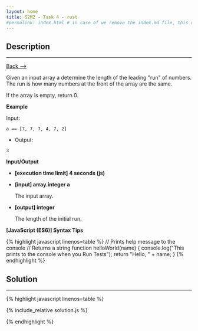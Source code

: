 ```yaml
---
layout: home
title: S2M2 - Task 4 - rust
#permalink: index.html # in case of we remove the index.md file, this doc will be the index page
---
```


<div class="row">
<div class="columnStmt" markdown="1">

##  Description
------

[Back --> ](../README.md)

Given an input array a determine the length of the leading "run" of numbers. The run is how many numbers at the front of the array are the same.

If the array is empty, return 0.

**Example**

Input:

```
a == [7, 7, 7, 4, 7, 2]
```

-   Output:

```
3
```

**Input/Output**

* **[execution time limit] 4 seconds (js)**

* **[input] array.integer a**

    The input array.

* **[output] integer**

    The length of the initial run.

**[JavaScript (ES6)] Syntax Tips**

{% highlight javascript linenos=table %}
// Prints help message to the console
// Returns a string
function helloWorld(name) {
    console.log("This prints to the console when you Run Tests");
    return "Hello, " + name;
}
{% endhighlight %}

</div>
<div class="columnSol" markdown="1">

## Solution
------

{% highlight javascript linenos=table %}

{% include_relative solution.js %}

{% endhighlight %}

</div>
</div>